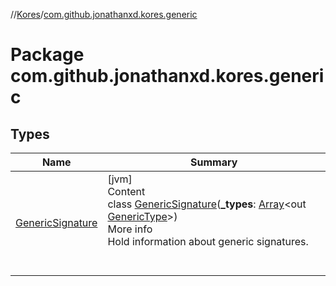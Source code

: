 //[Kores](../index.md)/[com.github.jonathanxd.kores.generic](index.md)



# Package com.github.jonathanxd.kores.generic  


## Types  
  
|  Name|  Summary| 
|---|---|
| <a name="com.github.jonathanxd.kores.generic/GenericSignature///PointingToDeclaration/"></a>[GenericSignature](-generic-signature/index.md)| <a name="com.github.jonathanxd.kores.generic/GenericSignature///PointingToDeclaration/"></a>[jvm]  <br>Content  <br>class [GenericSignature](-generic-signature/index.md)(**_types**: [Array](https://kotlinlang.org/api/latest/jvm/stdlib/kotlin/-array/index.html)<out [GenericType](../com.github.jonathanxd.kores.type/-generic-type/index.md)>)  <br>More info  <br>Hold information about generic signatures.  <br><br><br>

